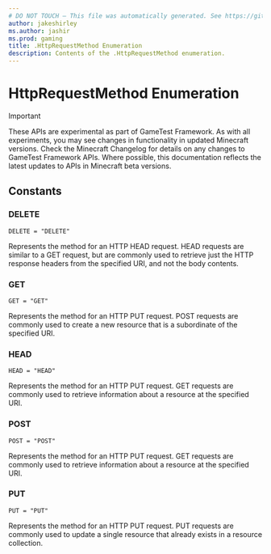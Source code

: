 ```yaml
---
# DO NOT TOUCH — This file was automatically generated. See https://github.com/Mojang/MinecraftApiDocsGenerator to modify descriptions, examples, etc.
author: jakeshirley
ms.author: jashir
ms.prod: gaming
title: .HttpRequestMethod Enumeration
description: Contents of the .HttpRequestMethod enumeration.
---
```

# HttpRequestMethod Enumeration
>[!IMPORTANT]
>These APIs are experimental as part of GameTest Framework. As with all experiments, you may see changes in functionality in updated Minecraft versions. Check the Minecraft Changelog for details on any changes to GameTest Framework APIs. Where possible, this documentation reflects the latest updates to APIs in Minecraft beta versions.

## Constants
### **DELETE**
`DELETE = "DELETE"`

Represents the method for an HTTP HEAD request. HEAD requests are similar to a GET request, but are commonly used to retrieve just the HTTP response headers from the specified URI, and not the body contents.
### **GET**
`GET = "GET"`

Represents the method for an HTTP PUT request. POST requests are commonly used to create a new resource that is a subordinate of the specified URI.
### **HEAD**
`HEAD = "HEAD"`

Represents the method for an HTTP PUT request. GET requests are commonly used to retrieve information about a resource at the specified URI.
### **POST**
`POST = "POST"`

Represents the method for an HTTP PUT request. GET requests are commonly used to retrieve information about a resource at the specified URI.
### **PUT**
`PUT = "PUT"`

Represents the method for an HTTP PUT request. PUT requests are commonly used to update a single resource that already exists in a resource collection.
